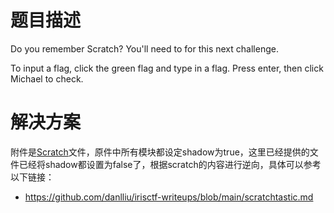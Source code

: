 # 题目描述

Do you remember Scratch? You'll need to for this next challenge.

To input a flag, click the green flag and type in a flag. Press enter, then click Michael to check.

# 解决方案

附件是[Scratch](https://scratch.mit.edu/)文件，原件中所有模块都设定shadow为true，这里已经提供的文件已经将shadow都设置为false了，根据scratch的内容进行逆向，具体可以参考以下链接：

- https://github.com/danlliu/irisctf-writeups/blob/main/scratchtastic.md